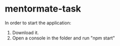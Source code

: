 # mentormate-task

In order to start the application:
1. Download it.
2. Open a console in the folder and run "npm start"
